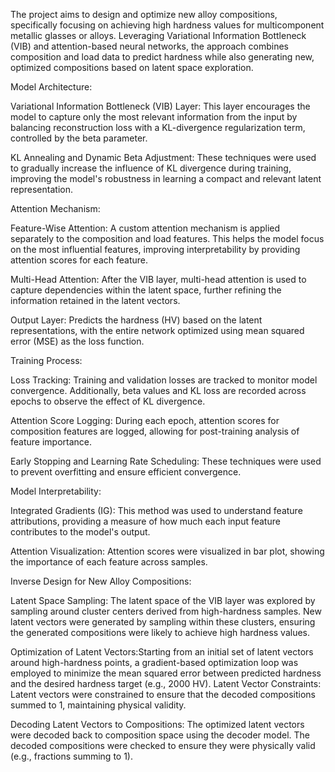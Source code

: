 The project aims to design and optimize new alloy compositions, specifically focusing on achieving high hardness values for multicomponent metallic glasses or alloys. Leveraging Variational Information Bottleneck (VIB) and attention-based neural networks, the approach combines composition and load data to predict hardness while also generating new, optimized compositions based on latent space exploration.


Model Architecture:

Variational Information Bottleneck (VIB) Layer: This layer encourages the model to capture only the most relevant information from the input by balancing reconstruction loss with a KL-divergence regularization term, controlled by the beta parameter. 

KL Annealing and Dynamic Beta Adjustment: These techniques were used to gradually increase the influence of KL divergence during training, improving the model's robustness in learning a compact and relevant latent representation.

Attention Mechanism: 

Feature-Wise Attention: A custom attention mechanism is applied separately to the composition and load features. This helps the model focus on the most influential features, improving interpretability by providing attention scores for each feature.

Multi-Head Attention: After the VIB layer, multi-head attention is used to capture dependencies within the latent space, further refining the information retained in the latent vectors.

Output Layer: Predicts the hardness (HV) based on the latent representations, with the entire network optimized using mean squared error (MSE) as the loss function.

Training Process:

Loss Tracking: Training and validation losses are tracked to monitor model convergence. Additionally, beta values and KL loss are recorded across epochs to observe the effect of KL divergence.

Attention Score Logging: During each epoch, attention scores for composition features are logged, allowing for post-training analysis of feature importance.

Early Stopping and Learning Rate Scheduling: These techniques were used to prevent overfitting and ensure efficient convergence.


Model Interpretability:

Integrated Gradients (IG): This method was used to understand feature attributions, providing a measure of how much each input feature contributes to the model's output.

Attention Visualization: Attention scores were visualized in bar plot, showing the importance of each feature across samples.


Inverse Design for New Alloy Compositions:

Latent Space Sampling: The latent space of the VIB layer was explored by sampling around cluster centers derived from high-hardness samples. New latent vectors were generated by sampling within these clusters, ensuring the generated compositions were likely to achieve high hardness values.

Optimization of Latent Vectors:Starting from an initial set of latent vectors around high-hardness points, a gradient-based optimization loop was employed to minimize the mean squared error between predicted hardness and the desired hardness target (e.g., 2000 HV). Latent Vector Constraints: Latent vectors were constrained to ensure that the decoded compositions summed to 1, maintaining physical validity.

Decoding Latent Vectors to Compositions: The optimized latent vectors were decoded back to composition space using the decoder model. The decoded compositions were checked to ensure they were physically valid (e.g., fractions summing to 1).
